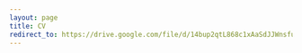 ```yaml
---
layout: page
title: CV
redirect_to: https://drive.google.com/file/d/14bup2qtL868c1xAaSdJJWnsfuO6e452e/view?usp=sharing
---
```


